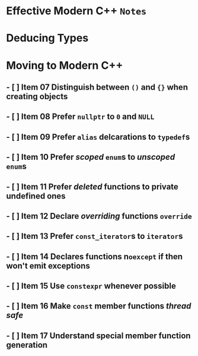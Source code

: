 **Effective Modern C++** `Notes`
================================

# Deducing Types

# Moving to Modern C++

## - [ ] Item 07 Distinguish between `()` and `{}` when creating objects

## - [ ] Item 08 Prefer `nullptr` to `0` and `NULL`

## - [ ] Item 09 Prefer `alias` delcarations to `typedef`s

## - [ ] Item 10 Prefer _scoped_ `enum`s to _unscoped_ `enum`s

## - [ ] Item 11 Prefer _deleted_ functions to private undefined ones

## - [ ] Item 12 Declare _overriding_ functions `override`

## - [ ] Item 13 Prefer `const_iterator`s to `iterator`s

## - [ ] Item 14 Declares functions n`oexcept` if then won't emit exceptions

## - [ ] Item 15 Use `constexpr` whenever possible

## - [ ] Item 16 Make `const` member functions _thread safe_

## - [ ] Item 17 Understand special member function generation
